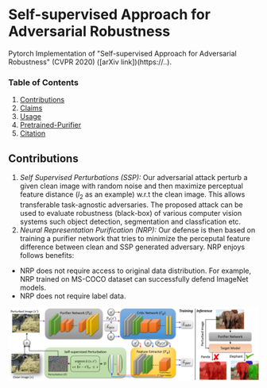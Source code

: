 # Self-supervised Approach for Adversarial Robustness

Pytorch Implementation of "Self-supervised Approach for Adversarial Robustness" (CVPR 2020) ([arXiv link])(https://..).

### Table of Contents  
1) [Contributions](#Contributions) <a name="Contributions"/>
2) [Claims](#Claims) <a name="Claims"/>
2) [Usage](#Usage) <a name="Usage"/>
3) [Pretrained-Purifier](#Pretrained-Purifier) <a name="Pretrained-Purifier"/>
4) [Citation](#Citation)  <a name="Citation"/>

## Contributions

1) *Self Supervised Perturbations (SSP):* Our adversarial attack perturb a given clean image with random noise and then maximize perceptual feature distance ($l_{2}$ as an example) w.r.t the clean image. This allows transferable task-agnostic adversaries. The proposed attack can be used to evaluate robustness (black-box) of various computer vision systems such object detection, segmentation and classfication etc.
2) *Neural Representation Purification (NRP):* Our defense is then based on training a purifier network that tries to minimize the perceputal feature difference between clean and SSP generated adversary. NRP enjoys follows benefits:

* NRP does not require access to original data distribution. For example, NRP trained on MS-COCO dataset can successfully defend ImageNet models.
* NRP does not require label data.

![Learning Algo](/assets/DefenseOverview-min3.png)
